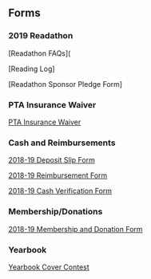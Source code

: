 ## Forms

### 2019 Readathon

[Readathon FAQs](

[Reading Log]

[Readathon Sponsor Pledge Form]

### PTA Insurance Waiver

[PTA Insurance Waiver](/assets/forms/PTA%20Insurance%20Waiver%202018-2019.doc)

### Cash and Reimbursements

[2018-19 Deposit Slip Form](/assets/forms/2018-19%20Deposit%20Form.pdf)

[2018-19 Reimbursement Form](/assets/forms/2018-19%20Reimbursement%20Form.pdf)

[2018-19 Cash Verification Form](/assets/forms/2018-19%20Cash%20Verification%20From.pdf)

### Membership/Donations

[2018-19 Membership and Donation Form](/assets/forms/2018-2019%20Membership%20Form.doc)

### Yearbook

[Yearbook Cover Contest](/assets/forms/Yearbook%20Cover%20Contest%202018-2019.pdf)
